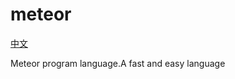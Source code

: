 # meteor

[中文](https://github.com/streetartist/meteor/READMEzh.md)

Meteor program language.A fast and easy language
